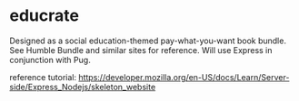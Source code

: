 # educrate

Designed as a social education-themed pay-what-you-want book bundle. See Humble Bundle and similar sites for reference. Will use Express in conjunction with Pug.

reference tutorial: https://developer.mozilla.org/en-US/docs/Learn/Server-side/Express_Nodejs/skeleton_website

